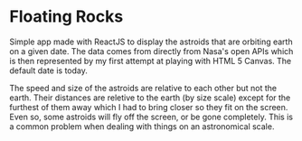 # Floating Rocks

Simple app made with ReactJS to display the astroids that are orbiting earth on a given date. The data comes from directly from Nasa's open APIs which is then represented by my first attempt at playing with HTML 5 Canvas. The default date is today.

The speed and size of the astroids are relative to each other but not the earth. Their distances are reletive to the earth (by size scale) except for the furthest of them away which I had to bring closer so they fit on the screen. Even so, some astroids will fly off the screen, or be gone completely. This is a common problem when dealing with things on an astronomical scale.

